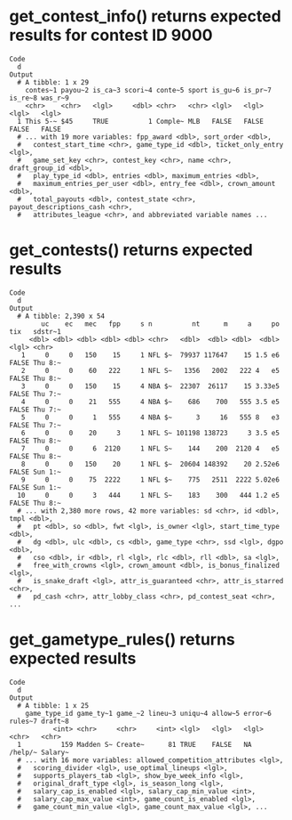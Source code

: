 # get_contest_info() returns expected results for contest ID 9000

    Code
      d
    Output
      # A tibble: 1 x 29
        contes~1 payou~2 is_ca~3 scori~4 conte~5 sport is_gu~6 is_pr~7 is_re~8 was_r~9
        <chr>    <chr>   <lgl>     <dbl> <chr>   <chr> <lgl>   <lgl>   <lgl>   <lgl>  
      1 This 5-~ $45     TRUE          1 Comple~ MLB   FALSE   FALSE   FALSE   FALSE  
      # ... with 19 more variables: fpp_award <dbl>, sort_order <dbl>,
      #   contest_start_time <chr>, game_type_id <dbl>, ticket_only_entry <lgl>,
      #   game_set_key <chr>, contest_key <chr>, name <chr>, draft_group_id <dbl>,
      #   play_type_id <dbl>, entries <dbl>, maximum_entries <dbl>,
      #   maximum_entries_per_user <dbl>, entry_fee <dbl>, crown_amount <dbl>,
      #   total_payouts <dbl>, contest_state <chr>, payout_descriptions_cash <chr>,
      #   attributes_league <chr>, and abbreviated variable names ...

# get_contests() returns expected results

    Code
      d
    Output
      # A tibble: 2,390 x 54
            uc    ec   mec   fpp     s n          nt      m     a     po tix   sdstr~1
         <dbl> <dbl> <dbl> <dbl> <dbl> <chr>   <dbl>  <dbl> <dbl>  <dbl> <lgl> <chr>  
       1     0     0   150    15     1 NFL $~  79937 117647    15 1.5 e6 FALSE Thu 8:~
       2     0     0    60   222     1 NFL S~   1356   2002   222 4   e5 FALSE Thu 8:~
       3     0     0   150    15     4 NBA $~  22307  26117    15 3.33e5 FALSE Thu 7:~
       4     0     0    21   555     4 NBA $~    686    700   555 3.5 e5 FALSE Thu 7:~
       5     0     0     1   555     4 NBA $~      3     16   555 8   e3 FALSE Thu 7:~
       6     0     0    20     3     1 NFL S~ 101198 138723     3 3.5 e5 FALSE Thu 8:~
       7     0     0     6  2120     1 NFL S~    144    200  2120 4   e5 FALSE Thu 8:~
       8     0     0   150    20     1 NFL $~  20604 148392    20 2.52e6 FALSE Sun 1:~
       9     0     0    75  2222     1 NFL $~    775   2511  2222 5.02e6 FALSE Sun 1:~
      10     0     0     3   444     1 NFL S~    183    300   444 1.2 e5 FALSE Thu 8:~
      # ... with 2,380 more rows, 42 more variables: sd <chr>, id <dbl>, tmpl <dbl>,
      #   pt <dbl>, so <dbl>, fwt <lgl>, is_owner <lgl>, start_time_type <dbl>,
      #   dg <dbl>, ulc <dbl>, cs <dbl>, game_type <chr>, ssd <lgl>, dgpo <dbl>,
      #   cso <dbl>, ir <dbl>, rl <lgl>, rlc <dbl>, rll <dbl>, sa <lgl>,
      #   free_with_crowns <lgl>, crown_amount <dbl>, is_bonus_finalized <lgl>,
      #   is_snake_draft <lgl>, attr_is_guaranteed <chr>, attr_is_starred <chr>,
      #   pd_cash <chr>, attr_lobby_class <chr>, pd_contest_seat <chr>, ...

# get_gametype_rules() returns expected results

    Code
      d
    Output
      # A tibble: 1 x 25
        game_type_id game_ty~1 game_~2 lineu~3 uniqu~4 allow~5 error~6 rules~7 draft~8
               <int> <chr>     <chr>     <int> <lgl>   <lgl>   <lgl>   <chr>   <chr>  
      1          159 Madden S~ Create~      81 TRUE    FALSE   NA      /help/~ Salary~
      # ... with 16 more variables: allowed_competition_attributes <lgl>,
      #   scoring_divider <lgl>, use_optimal_lineups <lgl>,
      #   supports_players_tab <lgl>, show_bye_week_info <lgl>,
      #   original_draft_type <lgl>, is_season_long <lgl>,
      #   salary_cap_is_enabled <lgl>, salary_cap_min_value <int>,
      #   salary_cap_max_value <int>, game_count_is_enabled <lgl>,
      #   game_count_min_value <lgl>, game_count_max_value <lgl>, ...

